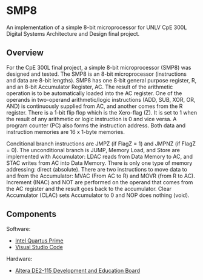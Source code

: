 # SMP8
An implementation of a simple 8-bit microprocessor for UNLV CpE 300L Digital Systems Architecture and Design final project.
## Overview
For the CpE 300L final project, a simple 8-bit microprocessor (SMP8) was designed and tested. The SMP8 is an 8-bit microprocessor (instructions and data are 8-bit lengths). SMP8 has one 8-bit general purpose register, R, and an 8-bit Accumulator Register, AC. The result of the arithmetic operation is to be automatically loaded into the AC register. One of the operands in two-operand arithmetic/logic instructions (ADD, SUB, XOR, OR, AND) is continuously supplied from AC, and another comes from the R register. There is a 1-bit flip flop which is the Xero-flag (Z). It is set to 1 when the result of any arithmetic or logic instruction is 0 and vice versa. A program counter (PC) also forms the instruction address. Both data and instruction memories are 16 x 1-byte memories. 

Conditional branch instructions are JMPZ (if FlagZ = 1) and JMPNZ (if FlagZ = 0). The unconditional branch is JUMP, Memory Load, and Store are implemented with Accumulator: LDAC reads from Data Memory to AC, and STAC writes from AC into Data Memory. There is only one type of memory addressing: direct (absolute). There are two instructions to move data to and from the Accumulator: MVAC (From AC to R) and MOVR (from R to AC). Increment (INAC) and NOT are performed on the operand that comes from the AC register and the result goes back to the accumulator. Clear Accumulator (CLAC) sets Accumulator to 0 and NOP does nothing (void).
## Components
Software:
- [Intel Quartus Prime](https://www.intel.com/content/www/us/en/products/details/fpga/development-tools/quartus-prime.html)
- [Visual Studio Code](https://code.visualstudio.com/)

Hardware:
- [Altera DE2-115 Development and Education Board](https://www.terasic.com.tw/cgi-bin/page/archive.pl?Language=English&CategoryNo=139&No=502&PartNo=2)

